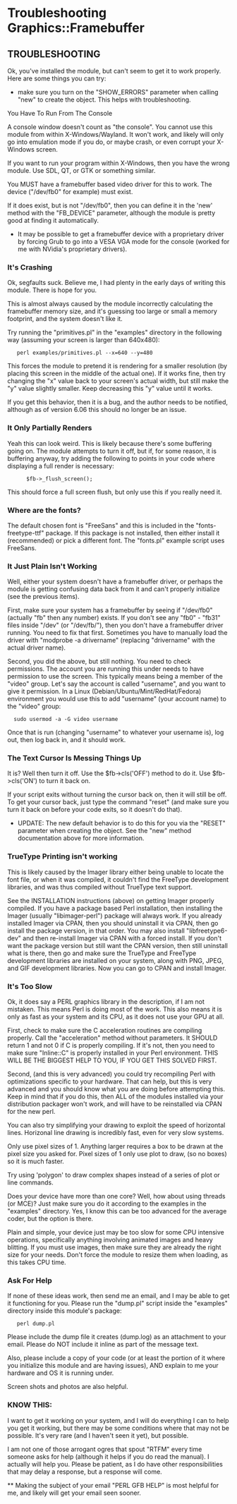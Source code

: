 # Troubleshooting Graphics::Framebuffer

## TROUBLESHOOTING

  Ok, you've installed the module, but can't seem to get it to work properly.  Here  are some things you can try:

  * make sure you turn on the "SHOW_ERRORS" parameter when calling "new" to create the object.  This helps with troubleshooting.

  You Have To Run From The Console

   A console window doesn't count as "the console".  You cannot use this module from within X-Windows/Wayland.  It won't work, and likely will only go into emulation mode if you do, or maybe crash, or even corrupt your X-Windows screen.

   If you want to run your program within X-Windows, then you have the wrong module.  Use SDL, QT, or GTK or something similar.

   You MUST have a framebuffer based video driver for this to work.  The device ("/dev/fb0" for example) must exist.

   If it does exist, but is not "/dev/fb0", then you can define it in the 'new' method with the "FB_DEVICE" parameter, although the module is pretty good at finding it automatically.

   * It may be possible to get a framebuffer device with a proprietary driver by forcing Grub to go into a VESA VGA mode for the console (worked for me with NVidia's proprietary drivers).

### It's Crashing

   Ok, segfaults suck.  Believe me, I had plenty in the early days of writing this module.  There is hope for you.

   This is almost always caused by the module incorrectly calculating the framebuffer memory size, and it's guessing too large or small a memory footprint, and the system doesn't like it.

   Try running the "primitives.pl" in the "examples" directory in the following way (assuming your screen is larger than 640x480):

       perl examples/primitives.pl --x=640 --y=480

   This forces the module to pretend it is rendering for a smaller resolution (by placing this screen in the middle of the actual one).  If it works fine, then try changing the "x" value back to your screen's actual width, but still make the "y" value slightly smaller.  Keep decreasing this "y" value until it works.

   If you get this behavior, then it is a bug, and the author needs to be notified, although as of version 6.06 this should no longer be an issue.

### It Only Partially Renders

   Yeah this can look weird.  This is likely because there's some buffering going on.  The module attempts to turn it off, but if, for some reason, it is buffering anyway, try adding the following to points in your code where displaying a full render is necessary:

```
      $fb->_flush_screen();
```

   This should force a full screen flush, but only use this if you really need it.

### Where are the fonts?
  
   The default chosen font is "FreeSans" and this is included in the "fonts-freetype-ttf" package.  If this package is not installed, then either install it (recommended) or pick a different font.  The "fonts.pl" example script uses FreeSans.

### It Just Plain Isn't Working

   Well, either your system doesn't have a framebuffer driver, or perhaps the module is getting confusing data back from it and can't properly initialize (see the previous items).

   First, make sure your system has a framebuffer by seeing if "/dev/fb0" (actually "fb" then any number) exists.  If you don't see any "fb0" - "fb31" files inside "/dev" (or "/dev/fb/"), then you don't have a framebuffer driver running.  You need to fix that first.  Sometimes you have to manually load the driver with "modprobe -a drivername" (replacing "drivername" with the actual driver name).

   Second, you did the above, but still nothing.  You need to check permissions.  The account you are running this under needs to have permission to use the screen.  This typically means being a member of the "video" group.  Let's say the account is called "username", and you want to give it permission.  In a Linux (Debian/Ubuntu/Mint/RedHat/Fedora) environment you would use this to add "username" (your account name) to the "video" group:

      sudo usermod -a -G video username

   Once that is run (changing "username" to whatever your username is), log out, then log back in, and it should work.

### The Text Cursor Is Messing Things Up

   It is?  Well then turn it off.  Use the $fb->cls('OFF') method to do it.  Use $fb->cls('ON') to turn it back on.

   If your script exits without turning the cursor back on, then it will still be off.  To get your cursor back, just type the command "reset" (and make sure you turn it back on before your code exits, so it doesn't do that).

   * UPDATE:  The new default behavior is to do this for you via the "RESET" parameter when creating the object.  See the "new" method documentation above for more information.

### TrueType Printing isn't working

   This is likely caused by the Imager library either being unable to locate the font file, or when it was compiled, it couldn't find the FreeType development libraries, and was thus compiled without TrueType text support.

   See the INSTALLATION instructions (above) on getting Imager properly compiled.  If you have a package based Perl installation, then installing the Imager (usually "libimager-perl") package will always work.  If you already installed Imager via CPAN, then you should uninstall it via CPAN, then go install the package version, in that order.  You may also install "libfreetype6-dev" and then re-install Imager via CPAN with a forced install.  If you don't want the package version but still want the CPAN version, then still uninstall what is there, then go and make sure the TrueType and FreeType development libraries are installed on your system, along with PNG, JPEG, and GIF development libraries.  Now you can go to CPAN and install Imager.

### It's Too Slow

   Ok, it does say a PERL graphics library in the description, if I am not mistaken.  This means Perl is doing most of the work.  This also means it is only as fast as your system and its CPU, as it does not use your GPU at all.

   First, check to make sure the C acceleration routines are compiling properly.  Call the "acceleration" method without parameters.  It SHOULD return 1 and not 0 if C is properly compiling.  If it's not, then you need to make sure "Inline::C" is properly installed in your Perl environment.  THIS WILL BE THE BIGGEST HELP TO YOU, IF YOU GET THIS SOLVED FIRST.

   Second, (and this is very advanced) you could try recompiling Perl with optimizations specific to your hardware.  That can help, but this is very advanced and you should know what you are doing before attempting this.  Keep in mind that if you do this, then ALL of the modules installed via your distribution packager won't work, and will have to be reinstalled via CPAN for the new perl.

   You can also try simplifying your drawing to exploit the speed of horizontal lines.  Horizonal line drawing is incredibly fast, even for very slow systems.

   Only use pixel sizes of 1.  Anything larger requires a box to be drawn at the pixel size you asked for.  Pixel sizes of 1 only use plot to draw, (so no boxes) so it is much faster.

   Try using 'polygon' to draw complex shapes instead of a series of plot or line commands.

   Does your device have more than one core?  Well, how about using threads (or MCE)?  Just make sure you do it according to the examples in the "examples" directory.  Yes, I know this can be too advanced for the average coder, but the option is there.

   Plain and simple, your device just may be too slow for some CPU intensive operations, specifically anything involving animated images and heavy blitting.  If you must use images, then make sure they are already the right size for your needs.  Don't force the module to resize them when loading, as this takes CPU time.

### Ask For Help

   If none of these ideas work, then send me an email, and I may be able to get it functioning for you.  Please run the "dump.pl" script inside the "examples" directory inside this module's package:

       perl dump.pl

   Please include the dump file it creates (dump.log) as an attachment to your email.  Please do NOT include it inline as part of the message text.

   Also, please include a copy of your code (or at least the portion of it where you initialize this module and are having issues), AND explain to me your hardware and OS it is running under.

   Screen shots and photos are also helpful.

### KNOW THIS:

   I want to get it working on your system, and I will do everything I can to help you get it working, but there may be some conditions where that may not be possible.  It's very rare (and I haven't seen it yet), but possible.

   I am not one of those arrogant ogres that spout "RTFM" every time someone asks for help (although it helps if you do read the manual).  I actually will help you.  Please be patient, as I do have other responsibilities that may delay a response, but a response will come.

   ** Making the subject of your email "PERL GFB HELP" is most helpful for me, and likely will get your email seen sooner.
